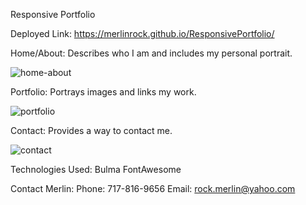 Responsive Portfolio

Deployed Link: https://merlinrock.github.io/ResponsivePortfolio/

Home/About: Describes who I am and includes my personal portrait. 

![home-about](https://user-images.githubusercontent.com/74565661/102305153-3b8b5f80-3f2d-11eb-8107-ad47c49d72b2.png)


Portfolio: Portrays images and links my work.

![portfolio](https://user-images.githubusercontent.com/74565661/102305183-4e9e2f80-3f2d-11eb-84b5-c07d462762b4.png)

Contact: Provides a way to contact me.

![contact](https://user-images.githubusercontent.com/74565661/102305198-5a89f180-3f2d-11eb-86f3-75ae15364164.png)

Technologies Used:
Bulma
FontAwesome

Contact Merlin:
Phone: 717-816-9656
Email: rock.merlin@yahoo.com
